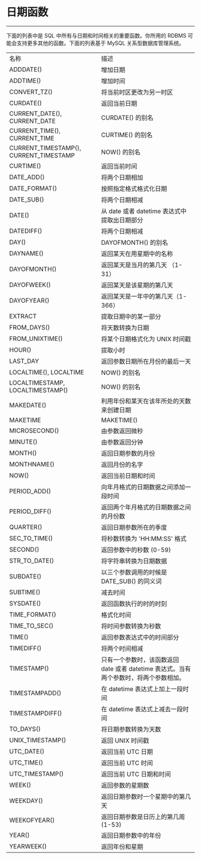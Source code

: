 # 日期函数 #

----------

下面的列表中是 SQL 中所有与日期和时间相关的重要函数。你所用的 RDBMS 可能会支持更多其他的函数。下面的列表基于 MySQL 关系型数据库管理系统。

<table>
   <tr>
      <td>名称</td>
      <td>描述</td>
   </tr>
   <tr>
      <td>ADDDATE()</td>
      <td>增加日期</td>
   </tr>
   <tr>
      <td>ADDTIME()</td>
      <td>增加时间</td>
   </tr>
   <tr>
      <td>CONVERT_TZ()</td>
      <td>将当前时区更改为另一时区</td>
   </tr>
   <tr>
      <td>CURDATE()</td>
      <td>返回当前日期</td>
   </tr>
   <tr>
      <td>CURRENT_DATE(), CURRENT_DATE</td>
      <td>CURDATE() 的别名</td>
   </tr>
   <tr>
      <td>CURRENT_TIME(), CURRENT_TIME</td>
      <td>CURTIME() 的别名</td>
   </tr>
   <tr>
      <td>CURRENT_TIMESTAMP(), CURRENT_TIMESTAMP</td>
      <td>NOW() 的别名</td>
   </tr>
   <tr>
      <td>CURTIME()</td>
      <td>返回当前时间</td>
   </tr>
   <tr>
      <td>DATE_ADD()</td>
      <td>将两个日期相加</td>
   </tr>
   <tr>
      <td>DATE_FORMAT()</td>
      <td>按照指定格式格式化日期</td>
   </tr>
   <tr>
      <td>DATE_SUB()</td>
      <td>将两个日期相减</td>
   </tr>
   <tr>
      <td>DATE()</td>
      <td>从 date 或者 datetime 表达式中提取出日期部分</td>
   </tr>
   <tr>
      <td>DATEDIFF()</td>
      <td>将两个日期相减</td>
   </tr>
   <tr>
      <td>DAY()</td>
      <td>DAYOFMONTH() 的别名</td>
   </tr>
   <tr>
      <td>DAYNAME()</td>
      <td>返回某天在用星期中的名称</td>
   </tr>
   <tr>
      <td>DAYOFMONTH()</td>
      <td>返回某天是当月的第几天 （1-31）</td>
   </tr>
   <tr>
      <td>DAYOFWEEK()</td>
      <td>返回某天是该星期的第几天</td>
   </tr>
   <tr>
      <td>DAYOFYEAR()</td>
      <td>返回某天是一年中的第几天（1-366）</td>
   </tr>
   <tr>
      <td>EXTRACT</td>
      <td>提取日期中的某一部分</td>
   </tr>
   <tr>
      <td>FROM_DAYS()</td>
      <td>将天数转换为日期</td>
   </tr>
   <tr>
      <td>FROM_UNIXTIME()</td>
      <td>将某个日期格式化为 UNIX 时间戳</td>
   </tr>
   <tr>
      <td>HOUR()</td>
      <td>提取小时</td>
   </tr>
   <tr>
      <td>LAST_DAY</td>
      <td>返回参数日期所在月份的最后一天</td>
   </tr>
   <tr>
      <td>LOCALTIME(), LOCALTIME</td>
      <td>NOW() 的别名</td>
   </tr>
   <tr>
      <td>LOCALTIMESTAMP, LOCALTIMESTAMP()</td>
      <td>NOW() 的别名</td>
   </tr>
   <tr>
      <td>MAKEDATE()</td>
      <td>利用年份和某天在该年所处的天数来创建日期</td>
   </tr>
   <tr>
      <td>MAKETIME</td>
      <td>MAKETIME()</td>
   </tr>
   <tr>
      <td>MICROSECOND()</td>
      <td>由参数返回微秒</td>
   </tr>
   <tr>
      <td>MINUTE()</td>
      <td>由参数返回分钟</td>
   </tr>
   <tr>
      <td>MONTH()</td>
      <td>返回日期参数的月份</td>
   </tr>
   <tr>
      <td>MONTHNAME()</td>
      <td>返回月份的名字</td>
   </tr>
   <tr>
      <td>NOW()</td>
      <td>返回当前日期和时间</td>
   </tr>
   <tr>
      <td>PERIOD_ADD()</td>
      <td>向年月格式的日期数据之间添加一段时间</td>
   </tr>
   <tr>
      <td>PERIOD_DIFF()</td>
      <td>返回两个年月格式的日期数据之间的月份数</td>
   </tr>
   <tr>
      <td>QUARTER()</td>
      <td>返回日期参数所在的季度</td>
   </tr>
   <tr>
      <td>SEC_TO_TIME()</td>
      <td>将秒数转换为 'HH:MM:SS' 格式</td>
   </tr>
   <tr>
      <td>SECOND()</td>
      <td>返回参数中的秒数 (0-59)</td>
   </tr>
   <tr>
      <td>STR_TO_DATE()</td>
      <td>将字符串转换为日期数据</td>
   </tr>
   <tr>
      <td>SUBDATE()</td>
      <td>以三个参数调用的时候是 DATE_SUB() 的同义词</td>
   </tr>
   <tr>
      <td>SUBTIME()</td>
      <td>减去时间</td>
   </tr>
   <tr>
      <td>SYSDATE()</td>
      <td>返回函数执行的时的时刻</td>
   </tr>
   <tr>
      <td>TIME_FORMAT()</td>
      <td>格式化时间</td>
   </tr>
   <tr>
      <td>TIME_TO_SEC()</td>
      <td>将时间参数转换为秒数</td>
   </tr>
   <tr>
      <td>TIME()</td>
      <td>返回参数表达式中的时间部分</td>
   </tr>
   <tr>
      <td>TIMEDIFF()</td>
      <td>将两个时间相减</td>
   </tr>
   <tr>
      <td>TIMESTAMP()</td>
      <td>只有一个参数时，该函数返回 date 或者 datetime 表达式。当有两个参数时，将两个参数相加。</td>
   </tr>
   <tr>
      <td>TIMESTAMPADD()</td>
      <td>在 datetime 表达式上加上一段时间</td>
   </tr>
   <tr>
      <td>TIMESTAMPDIFF()</td>
      <td>在 datetime 表达式上减去一段时间</td>
   </tr>
   <tr>
      <td>TO_DAYS()</td>
      <td>将日期参数转换为天数</td>
   </tr>
   <tr>
      <td>UNIX_TIMESTAMP()</td>
      <td>返回 UNIX 时间戳</td>
   </tr>
   <tr>
      <td>UTC_DATE()</td>
      <td>返回当前 UTC 日期</td>
   </tr>
   <tr>
      <td>UTC_TIME()</td>
      <td>返回当前 UTC 时间</td>
   </tr>
   <tr>
      <td>UTC_TIMESTAMP()</td>
      <td>返回当前 UTC 日期和时间</td>
   </tr>
   <tr>
      <td>WEEK()</td>
      <td>返回参数的星期数</td>
   </tr>
   <tr>
      <td>WEEKDAY()</td>
      <td>返回日期参数时一个星期中的第几天</td>
   </tr>
   <tr>
      <td>WEEKOFYEAR()</td>
      <td>返回日期参数是日历上的第几周 (1-53)</td>
   </tr>
   <tr>
      <td>YEAR()</td>
      <td>返回日期参数中的年份</td>
   </tr>
   <tr>
      <td>YEARWEEK()</td>
      <td>返回年份和星期</td>
   </tr>
</table>